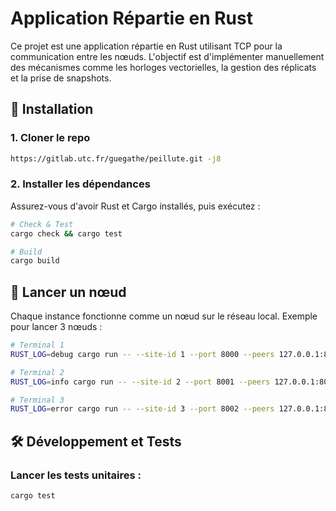 # Application Répartie en Rust

Ce projet est une application répartie en Rust utilisant TCP pour la communication entre les nœuds.
L'objectif est d'implémenter manuellement des mécanismes comme les horloges vectorielles, la gestion des réplicats et la prise de snapshots.

## 🚀 Installation

### 1. Cloner le repo
```sh
https://gitlab.utc.fr/guegathe/peillute.git -j8
```

### 2. Installer les dépendances
Assurez-vous d'avoir Rust et Cargo installés, puis exécutez :
```sh
# Check & Test
cargo check && cargo test

# Build
cargo build
```

## 📡 Lancer un nœud

Chaque instance fonctionne comme un nœud sur le réseau local. Exemple pour lancer 3 nœuds :
```sh
# Terminal 1
RUST_LOG=debug cargo run -- --site-id 1 --port 8000 --peers 127.0.0.1:8001,127.0.0.1:8002

# Terminal 2
RUST_LOG=info cargo run -- --site-id 2 --port 8001 --peers 127.0.0.1:8000,127.0.0.1:8002

# Terminal 3
RUST_LOG=error cargo run -- --site-id 3 --port 8002 --peers 127.0.0.1:8000,127.0.0.1:8001
```

## 🛠️ Développement et Tests

### Lancer les tests unitaires :
```sh
cargo test
```
